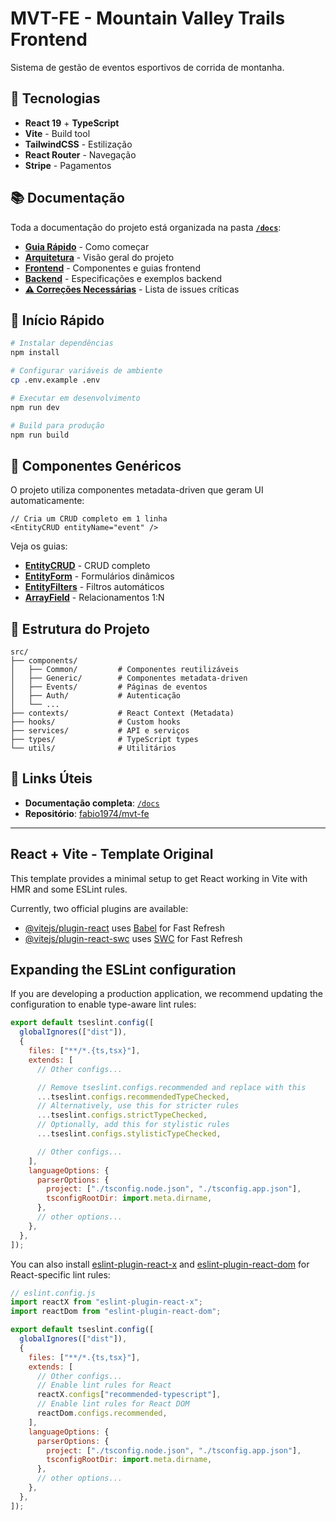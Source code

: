 # MVT-FE - Mountain Valley Trails Frontend

Sistema de gestão de eventos esportivos de corrida de montanha.

## 🚀 Tecnologias

- **React 19** + **TypeScript**
- **Vite** - Build tool
- **TailwindCSS** - Estilização
- **React Router** - Navegação
- **Stripe** - Pagamentos

## 📚 Documentação

Toda a documentação do projeto está organizada na pasta **[`/docs`](docs/README.md)**:

- **[Guia Rápido](docs/guides/QUICK_START_GUIDE.md)** - Como começar
- **[Arquitetura](docs/guides/ARCHITECTURE.md)** - Visão geral do projeto
- **[Frontend](docs/frontend/)** - Componentes e guias frontend
- **[Backend](docs/backend/)** - Especificações e exemplos backend
- **[⚠️ Correções Necessárias](docs/backend/BACKEND_FIXES_NEEDED.md)** - Lista de issues críticas

## 🏃 Início Rápido

```bash
# Instalar dependências
npm install

# Configurar variáveis de ambiente
cp .env.example .env

# Executar em desenvolvimento
npm run dev

# Build para produção
npm run build
```

## 🎯 Componentes Genéricos

O projeto utiliza componentes metadata-driven que geram UI automaticamente:

```tsx
// Cria um CRUD completo em 1 linha
<EntityCRUD entityName="event" />
```

Veja os guias:

- **[EntityCRUD](docs/frontend/ENTITY_CRUD_GUIDE.md)** - CRUD completo
- **[EntityForm](docs/frontend/ENTITY_FORM_GUIDE.md)** - Formulários dinâmicos
- **[EntityFilters](docs/frontend/ENTITY_FILTERS_GUIDE.md)** - Filtros automáticos
- **[ArrayField](docs/frontend/ARRAY_FIELD_GUIDE.md)** - Relacionamentos 1:N

## 📁 Estrutura do Projeto

```
src/
├── components/
│   ├── Common/         # Componentes reutilizáveis
│   ├── Generic/        # Componentes metadata-driven
│   ├── Events/         # Páginas de eventos
│   ├── Auth/           # Autenticação
│   └── ...
├── contexts/           # React Context (Metadata)
├── hooks/              # Custom hooks
├── services/           # API e serviços
├── types/              # TypeScript types
└── utils/              # Utilitários
```

## 🔗 Links Úteis

- **Documentação completa**: [`/docs`](docs/README.md)
- **Repositório**: [fabio1974/mvt-fe](https://github.com/fabio1974/mvt-fe)

---

## React + Vite - Template Original

This template provides a minimal setup to get React working in Vite with HMR and some ESLint rules.

Currently, two official plugins are available:

- [@vitejs/plugin-react](https://github.com/vitejs/vite-plugin-react/blob/main/packages/plugin-react) uses [Babel](https://babeljs.io/) for Fast Refresh
- [@vitejs/plugin-react-swc](https://github.com/vitejs/vite-plugin-react/blob/main/packages/plugin-react-swc) uses [SWC](https://swc.rs/) for Fast Refresh

## Expanding the ESLint configuration

If you are developing a production application, we recommend updating the configuration to enable type-aware lint rules:

```js
export default tseslint.config([
  globalIgnores(["dist"]),
  {
    files: ["**/*.{ts,tsx}"],
    extends: [
      // Other configs...

      // Remove tseslint.configs.recommended and replace with this
      ...tseslint.configs.recommendedTypeChecked,
      // Alternatively, use this for stricter rules
      ...tseslint.configs.strictTypeChecked,
      // Optionally, add this for stylistic rules
      ...tseslint.configs.stylisticTypeChecked,

      // Other configs...
    ],
    languageOptions: {
      parserOptions: {
        project: ["./tsconfig.node.json", "./tsconfig.app.json"],
        tsconfigRootDir: import.meta.dirname,
      },
      // other options...
    },
  },
]);
```

You can also install [eslint-plugin-react-x](https://github.com/Rel1cx/eslint-react/tree/main/packages/plugins/eslint-plugin-react-x) and [eslint-plugin-react-dom](https://github.com/Rel1cx/eslint-react/tree/main/packages/plugins/eslint-plugin-react-dom) for React-specific lint rules:

```js
// eslint.config.js
import reactX from "eslint-plugin-react-x";
import reactDom from "eslint-plugin-react-dom";

export default tseslint.config([
  globalIgnores(["dist"]),
  {
    files: ["**/*.{ts,tsx}"],
    extends: [
      // Other configs...
      // Enable lint rules for React
      reactX.configs["recommended-typescript"],
      // Enable lint rules for React DOM
      reactDom.configs.recommended,
    ],
    languageOptions: {
      parserOptions: {
        project: ["./tsconfig.node.json", "./tsconfig.app.json"],
        tsconfigRootDir: import.meta.dirname,
      },
      // other options...
    },
  },
]);
```
